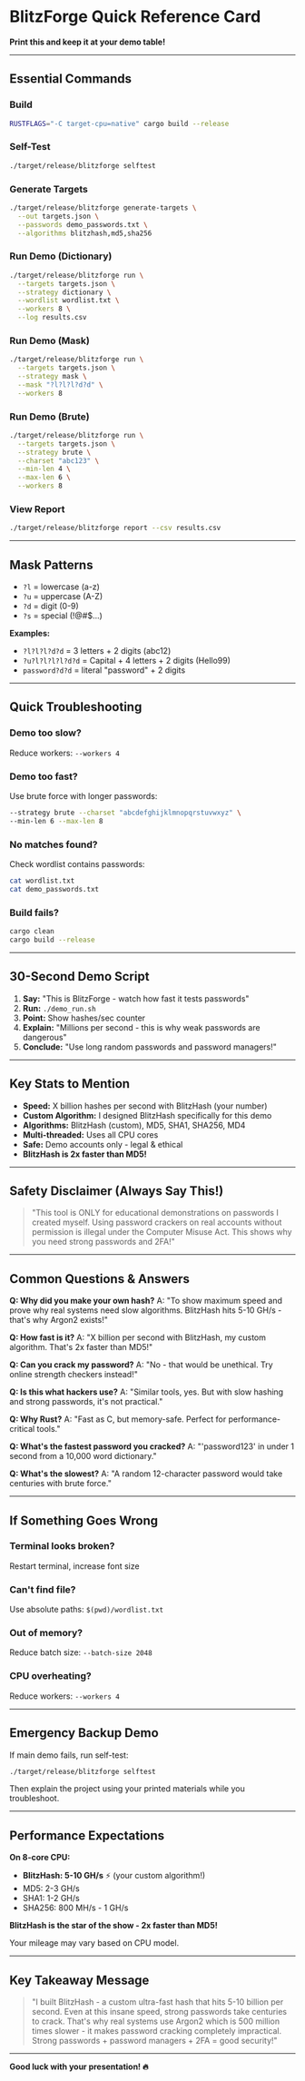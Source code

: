 # BlitzForge Quick Reference Card

**Print this and keep it at your demo table!**

---

## Essential Commands

### Build
```bash
RUSTFLAGS="-C target-cpu=native" cargo build --release
```

### Self-Test
```bash
./target/release/blitzforge selftest
```

### Generate Targets
```bash
./target/release/blitzforge generate-targets \
  --out targets.json \
  --passwords demo_passwords.txt \
  --algorithms blitzhash,md5,sha256
```

### Run Demo (Dictionary)
```bash
./target/release/blitzforge run \
  --targets targets.json \
  --strategy dictionary \
  --wordlist wordlist.txt \
  --workers 8 \
  --log results.csv
```

### Run Demo (Mask)
```bash
./target/release/blitzforge run \
  --targets targets.json \
  --strategy mask \
  --mask "?l?l?l?d?d" \
  --workers 8
```

### Run Demo (Brute)
```bash
./target/release/blitzforge run \
  --targets targets.json \
  --strategy brute \
  --charset "abc123" \
  --min-len 4 \
  --max-len 6 \
  --workers 8
```

### View Report
```bash
./target/release/blitzforge report --csv results.csv
```

---

## Mask Patterns

- `?l` = lowercase (a-z)
- `?u` = uppercase (A-Z)
- `?d` = digit (0-9)
- `?s` = special (!@#$...)

**Examples:**
- `?l?l?l?d?d` = 3 letters + 2 digits (abc12)
- `?u?l?l?l?l?d?d` = Capital + 4 letters + 2 digits (Hello99)
- `password?d?d` = literal "password" + 2 digits

---

## Quick Troubleshooting

### Demo too slow?
Reduce workers: `--workers 4`

### Demo too fast?
Use brute force with longer passwords:
```bash
--strategy brute --charset "abcdefghijklmnopqrstuvwxyz" \
--min-len 6 --max-len 8
```

### No matches found?
Check wordlist contains passwords:
```bash
cat wordlist.txt
cat demo_passwords.txt
```

### Build fails?
```bash
cargo clean
cargo build --release
```

---

## 30-Second Demo Script

1. **Say:** "This is BlitzForge - watch how fast it tests passwords"
2. **Run:** `./demo_run.sh`
3. **Point:** Show hashes/sec counter
4. **Explain:** "Millions per second - this is why weak passwords are dangerous"
5. **Conclude:** "Use long random passwords and password managers!"

---

## Key Stats to Mention

- **Speed:** X billion hashes per second with BlitzHash (your number)
- **Custom Algorithm:** I designed BlitzHash specifically for this demo
- **Algorithms:** BlitzHash (custom), MD5, SHA1, SHA256, MD4
- **Multi-threaded:** Uses all CPU cores
- **Safe:** Demo accounts only - legal & ethical
- **BlitzHash is 2x faster than MD5!**

---

## Safety Disclaimer (Always Say This!)

> "This tool is ONLY for educational demonstrations on passwords I created myself. Using password crackers on real accounts without permission is illegal under the Computer Misuse Act. This shows why you need strong passwords and 2FA!"

---

## Common Questions & Answers

**Q: Why did you make your own hash?**
A: "To show maximum speed and prove why real systems need slow algorithms. BlitzHash hits 5-10 GH/s - that's why Argon2 exists!"

**Q: How fast is it?**
A: "X billion per second with BlitzHash, my custom algorithm. That's 2x faster than MD5!"

**Q: Can you crack my password?**
A: "No - that would be unethical. Try online strength checkers instead!"

**Q: Is this what hackers use?**
A: "Similar tools, yes. But with slow hashing and strong passwords, it's not practical."

**Q: Why Rust?**
A: "Fast as C, but memory-safe. Perfect for performance-critical tools."

**Q: What's the fastest password you cracked?**
A: "'password123' in under 1 second from a 10,000 word dictionary."

**Q: What's the slowest?**
A: "A random 12-character password would take centuries with brute force."

---

## If Something Goes Wrong

### Terminal looks broken?
Restart terminal, increase font size

### Can't find file?
Use absolute paths: `$(pwd)/wordlist.txt`

### Out of memory?
Reduce batch size: `--batch-size 2048`

### CPU overheating?
Reduce workers: `--workers 4`

---

## Emergency Backup Demo

If main demo fails, run self-test:
```bash
./target/release/blitzforge selftest
```

Then explain the project using your printed materials while you troubleshoot.

---

## Performance Expectations

**On 8-core CPU:**
- **BlitzHash: 5-10 GH/s** ⚡ (your custom algorithm!)
- MD5: 2-3 GH/s
- SHA1: 1-2 GH/s  
- SHA256: 800 MH/s - 1 GH/s

**BlitzHash is the star of the show - 2x faster than MD5!**

Your mileage may vary based on CPU model.

---

## Key Takeaway Message

> "I built BlitzHash - a custom ultra-fast hash that hits 5-10 billion per second. Even at this insane speed, strong passwords take centuries to crack. That's why real systems use Argon2 which is 500 million times slower - it makes password cracking completely impractical. Strong passwords + password managers + 2FA = good security!"

---

**Good luck with your presentation! 🔥**